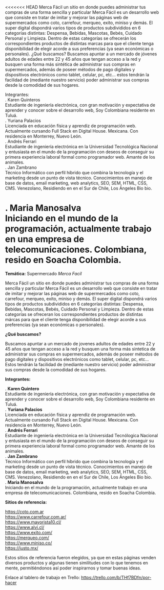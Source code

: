 <<<<<<< HEAD
Merca Fácil un sitio en donde puedes administrar tus compras de una forma sencilla y particular
Merca Fácil es un desarrollo web que consiste en tratar de imitar y mejorar las páginas web de supermercados como coto, carrefour, merqueo, exito, miniso y demás. El super digital dispondrá varios tipos de productos subdivididos  en 6 categorías distintas: Despensa, Bebidas, Mascotas, Bebés, Cuidado Personal y Limpieza. Dentro de estas categorías se ofrecerán los correspondientes productos de distintas marcas para que el cliente tenga disponibilidad de elegir acorde a sus preferencias (ya sean económicas o personales).
¿Qué buscamos?
Buscamos apuntar a un mercado de jóvenes adultos de edades entre 22 y 45 años que tengan acceso a la red
y busquen una forma más sintética de administrar sus compras en supermercados, además de poseer métodos de pago digitales y dispositivos electrónicos como tablet, celular, pc, etc... estos tendrán la facilidad de (mediante nuestro servicio) poder administrar sus compras desde la comodidad de sus hogares.

Integrantes: <br />
. Karen Quinteros<br />
Estudiante de ingeniería electrónica, con gran motivación y expectativa de aprender y conocer sobre el desarrollo web, Soy Colombiana residente en Tuluá.<br />
. Yuriana Palacios<br />
Licenciada en educación física y aprendiz de programación web. Actualmente cursando Full Stack en Digital House. Mexicana. Con residencia en Monterrey, Nuevo León.<br />
. Andrés Ferrari<br />
Estudiante de ingeniería electrónica en la Universidad Tecnológica Nacional y entusiasta en el mundo de la programación con deseos de conseguir su primera experiencia laboral formal como programador web. Amante de los animales.<br />
. Jan Zambrano<br />
Técnico Informático con perfil híbrido que combina la tecnología y el marketing desde un punto de vista técnico. Conocimientos en manejo de base de datos, email marketing, web analytics, SEO, SEM, HTML, CSS, CMS. Venezolano, Residiendo en en el Sur de Chile, Los Ángeles Bio bio.

. Maria Manosalva<br />
Iniciando en el mundo de la programación, actualmente trabajo en una empresa de telecomunicaciones. Colombiana, resido en Soacha Colombia.<br />
=======
<strong>Temática:</strong> Supermercado <em>Merca Facíl</em>

Merca Fácil un sitio en donde puedes administrar tus compras de una forma sencilla y particular
Merca Fácil es un desarrollo web que consiste en tratar de imitar y mejorar las páginas web de supermercados como coto, carrefour, merqueo, exito, miniso y demás. El super digital dispondrá varios tipos de productos subdivididos en 6 categorías distintas: Despensa, Bebidas, Mascotas, Bebés, Cuidado Personal y Limpieza. Dentro de estas categorías se ofreceran los correspondientes productos de distintas márcas para que el cliente tenga disponibilidad de elegir acorde a sus preferencias (ya sean económicas o personales).

<strong>¿Qué buscamos?</strong>

Buscamos apuntar a un mercado de jovenes adultos de edades entre 22 y 45 años que tengan acceso a la red y busquen una forma más sintetica de administrar sus compras en supermercados, además de poseer métodos de pago digitales y dispositivos electrónicos como tablet, celular, pc, etc... Estos tendrán la facilidad de (mediante nuestro servicio) poder administrar sus compras desde la comodidad de sus hogares.

<strong>Integrantes:</strong><br />

. <strong>Karen Quintero</strong> <br />
Estudiante de ingeniería electrónica, con gran motivación y expectativa de aprender y conocer sobre el desarrollo web, Soy Colombiana residente en Tuluá.   
. <strong>Yuriana Palacios</strong><br />
Licenciada en educación física y aprendiz de programación web. Actualmente cursando Full Stack en Digital House. Mexicana. Con residencia en Monterrey, Nuevo León.<br />
. <strong>Andrés Ferrari</strong><br />
Estudiante de ingeniería electrónica en la Universidad Tecnólogica Nacional y entusiasta en el mundo de la programación con deseos de conseguir su primera experiencia laboral formal como programador web. Amante de los animales.<br />
. <strong>Jan Zambrano</strong><br />
Técnico Informático con perfil híbrido que combina la tecnología y el marketing desde un punto de vista técnico. Conocimientos en manejo de base de datos, email marketing, web analytics, SEO, SEM, HTML, CSS, CMS. Venezolano, Residiendo en en el Sur de Chile, Los Ángeles Bio bio.<br />
. <strong>Maria Manosalva</strong> <br />
Iniciando en el mundo de la programación, actualmente trabajo en una empresa de telecomunicaciones. Colombiana, resido en Soacha Colombia.<br />

<strong>Sitios de referencia:</strong><br />

https://coto.com.ar<br />
https://www.carrefour.com.ar/<br />
https://www.mayorista10.cl/<br />
https://www.alvi.cl/<br />
https://www.exito.com/<br />
https://merqueo.com/<br />
https://www.miniso.co/ <br />
https://justo.mx/ <br />

Estos sitios de referencia fueron elegidos, ya que en estas páginas venden diversos productos y algunas tienen similitudes con lo que tenemos en mente, permitiéndonos así poder inspirarnos y tomar buenas ideas.


Enlace al tablero de trabajo en Trello:
https://trello.com/b/THf7BDfn/por-hacer

